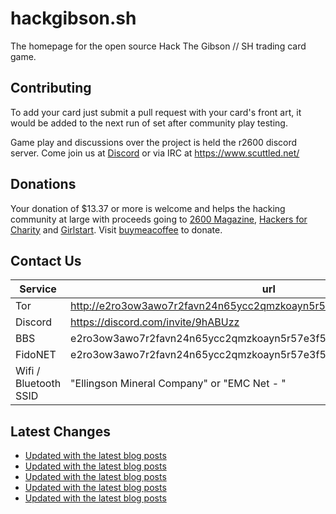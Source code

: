 # hackgibson.sh
The homepage for the open source Hack The Gibson // SH trading card game.


## Contributing

To add your card just submit a pull request with your card's front art, it would be added to the next run of set after community play testing.

Game play and discussions over the project is held the r2600 discord server. Come join us at [Discord](https://discord.com/invite/9hABUzz) or via IRC at https://www.scuttled.net/


## Donations

Your donation of $13.37 or more is welcome and helps the hacking community at large with proceeds going to [2600 Magazine](https://2600.com/), [Hackers for Charity](https://hackersforcharity.org) and [Girlstart](https://girlstart.org).  Visit [buymeacoffee](https://www.buymeacoffee.com/hackgibson.sh) to donate.


## Contact Us

Service | url
-|-
Tor | http://e2ro3ow3awo7r2favn24n65ycc2qmzkoayn5r57e3f56nvjwdcgg32ad.onion
Discord | https://discord.com/invite/9hABUzz
BBS | e2ro3ow3awo7r2favn24n65ycc2qmzkoayn5r57e3f56nvjwdcgg32ad.onion:23
FidoNET | e2ro3ow3awo7r2favn24n65ycc2qmzkoayn5r57e3f56nvjwdcgg32ad.onion:24554
Wifi / Bluetooth SSID | "Ellingson Mineral Company" or "EMC Net - <fidonet address>"

## Latest Changes
<!-- BLOG-POST-LIST:START -->
- [Updated with the latest blog posts](https://github.com/DFW2600/hackgibson.sh/commit/69264e7b1c8e829749ad294b85d0b2501392986a)
- [Updated with the latest blog posts](https://github.com/DFW2600/hackgibson.sh/commit/3a7ddaf6f4ba1a2c2f6ee04ec30256fa1de1d2f2)
- [Updated with the latest blog posts](https://github.com/DFW2600/hackgibson.sh/commit/13a7bbfecea785ffc3b9138276d16bd0684eb4fc)
- [Updated with the latest blog posts](https://github.com/DFW2600/hackgibson.sh/commit/64cc6d64c2c55b1f939afec2f9c190657becbd3e)
- [Updated with the latest blog posts](https://github.com/DFW2600/hackgibson.sh/commit/662e9eee625cecefa68618f361167953524bd316)
<!-- BLOG-POST-LIST:END -->
